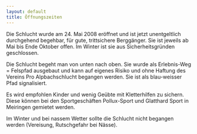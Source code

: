 ```yaml
---
layout: default
title: Öffnungszeiten
---
```

Die Schlucht wurde am 24. Mai 2008 eröffnet und ist jetzt
unentgeltlich durchgehend begehbar, für gute, trittsichere Berggänger.
Sie ist jeweils ab Mai bis Ende Oktober offen. Im Winter ist sie aus
Sicherheitsgründen geschlossen. 

Die  Schlucht begeht man von unten nach oben. Sie wurde als
Erlebnis-Weg =  Felspfad ausgebaut und kann auf eigenes Risiko und
ohne Haftung des  Vereins Pro Alpbachschlucht begangen werden. Sie ist
als blau-weisser Pfad signalisiert.

Es wird empfohlen Kinder und wenig Geübte mit Kletterhilfen zu
sichern. Diese können bei den Sportgeschäften Pollux-Sport und
Glatthard Sport in Meiringen gemietet werden.

Im Winter und bei nassem Wetter sollte die Schlucht nicht begangen
werden (Vereisung, Rutschgefahr bei Nässe).
